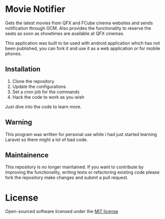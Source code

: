 # Movie Notifier

Gets the latest movies from QFX and FCube cinema websites and sends notification through GCM.
Also provides the functionality to reserve the seats as soon as showtimes are available at QFX cinemas.

This application was built to be used with android application which has not been published, you can fork it and use it as a web application or for mobile phones.

## Installation
1. Clone the repository
2. Update the configurations
3. Set a cron job for the commands
4. Hack the code to work as you wish

Just dive into the code to learn more.

## Warning

This program was written for personal use while i had just started learning Laravel so there might a lot of bad code.

## Maintainence

This repository is no longer maintained. If you want to contribute by improving the functionality, writing tests or refactoring existing code please fork the repository make changes and submit a pull request.

# License

Open-sourced software licensed under the [MIT license](http://opensource.org/licenses/MIT)